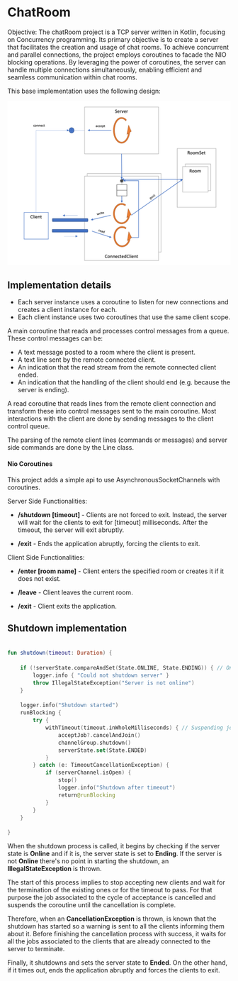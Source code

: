# ChatRoom

Objective: The chatRoom project is a TCP server written in Kotlin, focusing on Concurrency programming. Its primary objective is to create a server that facilitates the creation and usage of chat rooms. To achieve concurrent and parallel connections, the project employs coroutines to facade the NIO blocking operations. By leveraging the power of coroutines, the server can handle multiple connections simultaneously, enabling efficient and seamless communication within chat rooms.

This base implementation uses the following design:

![App Diagram](AppDiagram.png)

## Implementation details

- Each server instance uses a coroutine to listen for new connections and creates a client instance for each.
- Each client instance uses two coroutines that use the same client scope.

A main coroutine that reads and processes control messages from a queue. These control messages can be:

- A text message posted to a room where the client is present.
- A text line sent by the remote connected client.
- An indication that the read stream from the remote connected client ended.
- An indication that the handling of the client should end (e.g. because the server is ending).

A read coroutine that reads lines from the remote client connection and transform these into control messages sent to
the main coroutine.
Most interactions with the client are done by sending messages to the client control queue.

The parsing of the remote client lines (commands or messages) and server side commands are done by the Line class.

#### Nio Coroutines

This project adds a simple api to use AsynchronousSocketChannels with coroutines.

Server Side Functionalities:

- **/shutdown [timeout]** - Clients are not forced to exit. Instead, the server will wait for the clients to
  exit for [timeout] milliseconds.
  After the timeout, the server will exit abruptly.

- **/exit** - Ends the application abruptly, forcing the clients to exit.

Client Side Functionalities:

- **/enter [room name]** - Client enters the specified room or creates it if it does not exist.

- **/leave** - Client leaves the current room.

- **/exit** - Client exits the application.

## Shutdown implementation

```kotlin

fun shutdown(timeout: Duration) {

    if (!serverState.compareAndSet(State.ONLINE, State.ENDING)) { // Only one thread can shutdown the server.
        logger.info { "Could not shutdown server" }
        throw IllegalStateException("Server is not online")
    }

    logger.info("Shutdown started")
    runBlocking {
        try {
            withTimeout(timeout.inWholeMilliseconds) { // Suspending join with timeout
                acceptJob?.cancelAndJoin()
                channelGroup.shutdown()
                serverState.set(State.ENDED)
            }
        } catch (e: TimeoutCancellationException) {
            if (serverChannel.isOpen) {
                stop()
                logger.info("Shutdown after timeout")
                return@runBlocking
            }
        }
    }

}


```

When the shutdown process is called, it begins by checking if the server state is **Online** and if it is, the server
state
is set to **Ending**. If the server is not **Online** there's no point in starting the shutdown, an **IllegalStateException** is thrown.

The start of this process implies to stop accepting new clients and wait for the termination of the existing ones or for the timeout to pass. For that purpose the job associated to the cycle of acceptance is cancelled and suspends the coroutine until the cancellation is complete.

Therefore, when an **CancellationException** is thrown, is known that the shutdown has started so a warning is sent to
all the clients informing them about it. Before finishing the cancellation process with success, it waits for all the jobs associated
to the clients that are already connected to the server to terminate.

Finally, it shutdowns and sets the server state to **Ended**. On the other hand,
if it times out, ends the application abruptly and forces the clients to exit.
